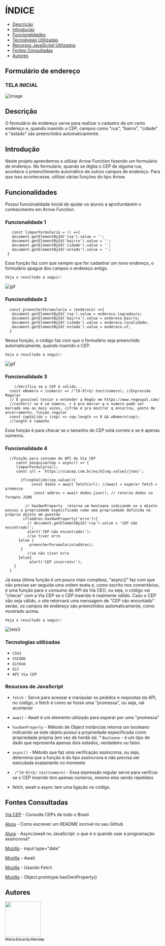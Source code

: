 # ÍNDICE
 
* [Descrição](#descri%C3%A7%C3%A3o)  
* [Introdução](#introdu%C3%A7%C3%A3o)  
* [Funcionalidades](#funcionalidades)  
* [Tecnologias Utilizadas](#tecnologias-utilizadas)  
* [Recursos JavaScript Utilizados](#resursos-de-javascript)
* [Fontes Consultadas](#fontes-consultadas)  
* [Autores](#autores)  


## Formulário de endereço

### TELA INICIAL
![image](https://github.com/imdoarda/form-CadEndereco/assets/127868962/3148a2f5-e269-4831-ab38-0d56f81c7fd7)


## Descrição

O formulário de endereço serve para realizar o cadastro de um certo endereço e, quando inserido o CEP, campos como "rua", "bairro", "cidade" e "estado" são preenchidos automaticamente.

    
## Introdução

 Neste projeto aprendemos a utilizar Arrow Function fazendo um formulário de endereço.  No formulário, quando se digita o CEP de alguma rua, acontece o preenchimento automático de outros campos de endereço. Para que isso acontecesse, utilizei várias funções do tipo Arrow.

## Funcionalidades

Possuí funcionalidade inicial de ajudar os alunos a aprofundarem o conhecimento em Arrow Function.

### Funcionalidade 1

       const limparFormulario = () =>{
       document.getElementById('rua').value = '';
       document.getElementById('bairro').value = '';
       document.getElementById('cidade').value = '';
       document.getElementById('estado').value = '';
     }  

     
  Essa função faz com que sempre que for cadastrar um novo endereço, o formulário apague dos campos o endereço antigo.  

  ``Veja o resultado a seguir:``

  
  ![gif](https://github.com/imdoarda/form-CadEndereco/assets/127868962/c45aafca-b4dc-459d-8842-2bc466a0ddd3)

  
### Funcionalidade 2

      const preencherForumulario = (endereco) =>{
       document.getElementById('rua').value = endereco.logradouro;
       document.getElementById('bairro').value = endereco.bairro;
       document.getElementById('cidade').value = endereco.localidade;
       document.getElementById('estado').value = endereco.uf;
      }  

      

   Nessa função, o código faz com que o formulário seja preenchido automaticamente, quando inserido o CEP.  

   ``Veja o resultado a seguir:``

   
   
   ![gif](https://github.com/imdoarda/form-CadEndereco/assets/127868962/8d3f3110-2fb0-438e-86f6-48d7638c821b)  


   
### Funcionalidade 3


        //Verifica se o CEP é válido...
      const eNumero = (numero) => /^[0-9]+$/.test(numero); //Expressão Regular
      // É possível testar e entender a RegEx em https://www.regexpal.com/
      //conferir se é só número, + é pra marcar q o numero pode ser marcado uma ou mais vezes, cifrão é pra mostrar q encerrou, ponto de encerramento, função regular
      const cepValido = (cep) => cep.length == 8 && eNumero(cep);
      //length é tamanho


Essa função é para checar se o tamanho do CEP está correto e se é apenas números.

### Funcionalidade 4



      //Função para consumo de API da Via CEP
         const pesquisarCep = async() => {
         limparFormulario();
         const url = `https://viacep.com.br/ws/${cep.value}/json/`;
    
           if(cepValido(cep.value)){
                const dados = await fetch(url); //await = esperar fetch = promessa
                 const addres = await dados.json(); // retorna dados no formato JSON
        
             // hasOwnProperty  retorna um booleano indicando se o objeto possui a propriedade especificada como uma propriedade definida no próprio objeto em questão
            if(addres.hasOwnProperty('erro')){ 
              // document.getElementById('rua').value = 'CEP não encontrado!';
              alert('CEP não encontrado!');
              //se tiver erro
          }else {
               preencherForumulario(addres);
           }
              //se não tiver erro
          }else{
               alert('CEP incorreto!');
        } 
      }  

      
  Já essa última função é um pouco mais complexa, "async()" faz com que não precise ser seguida uma ordem exata e, como escrito nos comentários, é uma função para o consumo de API da Via CEO, ou seja, o código vai "checar" com a Via CEP se o CEP inserido é realmente válido. Caso o CEP não seja válido, o site retornará uma mensagem de "CEP não encontado" senão, os campos de endereço são preenchidos automaticamente, como mostrado acima.  

  ``Veja o resultado a seguir:``

  ![tela3](https://github.com/imdoarda/form-CadEndereco/assets/127868962/11f5abe2-c767-46c1-839d-f16ec804c4af)  


### Tecnologias utilizadas


* ``CSS3``
* ``VSCODE``
*  ``GitHub``
*  ``Git``
* ``API Via CEP``


### Resursos de JavaScript


* ``fetch`` - Serve para acessar e manipular os pedidos e respostas da API, no código, o fetch é como se fosse uma "promessa", ou seja, vai acontecer
* ``await`` - Await é um elemento utilizado para esperar por uma "promessa"
* ``hasOwnProperty`` - Método de Object instâncias retorna um booleano indicando se este objeto possui a propriedade especificada como propriedade própria (em vez de herdá-la).
° ``Booleano`` - é um tipo de dado que representa apenas dois estados, verdadeiro ou falso.
* ``async()`` - Método que faz uma verificação assíncrona, ou seja, determina que a função é do tipo assíncrona e não precisa ser executada exatamente no momento
* `` /^[0-9]+$/.test(numero)`` - Essa expressão regular serve para verificar se o CEP inserido tem apenas números, mesmo eles sendo repetidos

* fetch, await e async tem uma ligação no código.


## Fontes Consultadas

[Via CEP]( https://viacep.com.br/) - Consulte CEPs de todo o Brasil

[Alura](https://www.alura.com.br/artigos/escrever-bom-readme) - Como escrever um README incrível no seu Github

[Alura](https://www.alura.com.br/artigos/async-await-no-javascript-o-que-e-e-quando-usar) - Async/await no JavaScript: o que é e quando usar a programação assíncrona?

[Mozilla](https://developer.mozilla.org/pt-BR/docs/Web/HTML/Element/input/date) - input type="date"

[Mozilla](https://developer.mozilla.org/pt-BR/docs/Web/JavaScript/Reference/Operators/await) - Await

[Mozilla](https://developer.mozilla.org/pt-BR/docs/Web/API/Fetch_API/Using_Fetch) - Usando Fetch

[Mozilla](https://developer.mozilla.org/en-US/docs/Web/JavaScript/Reference/Global_Objects/Object/hasOwnProperty) - Object.prototype.hasOwnProperty()


## Autores

[<img loading="lazy" src="https://avatars.githubusercontent.com/u/127868962?v=4" width=115><br><sub>Maria Eduarda Mendes</sub>](https://github.com/imdoarda)


